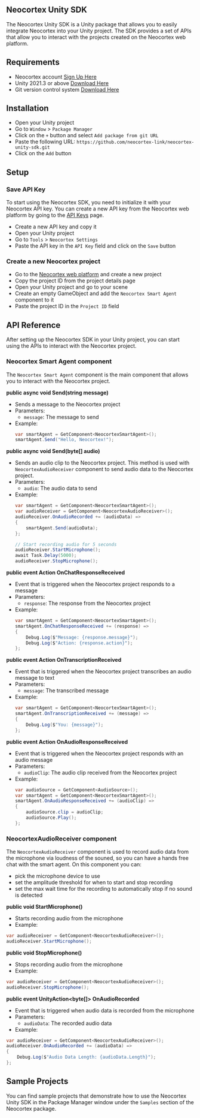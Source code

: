 ## Neocortex Unity SDK
The Neocortex Unity SDK is a Unity package that allows you to easily integrate Neocortex into your Unity project.
The SDK provides a set of APIs that allow you to interact with the projects created on the Neocortex web platform.

## Requirements
- Neocortex account [Sign Up Here](https://neocortex.link/register)
- Unity 2021.3 or above [Download Here](https://unity3d.com/get-unity/download)
- Git version control system [Download Here](https://git-scm.com/download)

## Installation
- Open your Unity project
- Go to `Window` > `Package Manager`
- Click on the `+` button and select `Add package from git URL`
- Paste the following URL: `https://github.com/neocortex-link/neocortex-unity-sdk.git`
- Click on the `Add` button

## Setup
### Save API Key
To start using the Neocortex SDK, you need to initialize it with your Neocortex API key. You can create a new API key from the Neocortex web platform by going to the [API Keys](https://neocortex.link/dashboard/api-keys) page.
- Create a new API key and copy it
- Open your Unity project
- Go to `Tools` > `Neocortex Settings`
- Paste the API key in the `API Key` field and click on the `Save` button

### Create a new Neocortex project
- Go to the [Neocortex web platform](https://neocortex.link/dashboard/projects) and create a new project
- Copy the project ID from the project details page
- Open your Unity project and go to your scene
- Create an empty GameObject and add the `Neocortex Smart Agent` component to it
- Paste the project ID in the `Project ID` field

## API Reference
After setting up the Neocortex SDK in your Unity project, you can start using the APIs to interact with the Neocortex project.

### Neocortex Smart Agent component
The `Neocortex Smart Agent` component is the main component that allows you to interact with the Neocortex project. 

**public async void Send(string message)**
  - Sends a message to the Neocortex project
  - Parameters:
    - `message`: The message to send
  - Example:
    ```csharp
    var smartAgent = GetComponent<NeocortexSmartAgent>();
    smartAgent.Send("Hello, Neocortex!");
    ```

**public async void Send(byte[] audio)**
  - Sends an audio clip to the Neocortex project. This method is used with `NeocortexAudioReceiver` component to send audio data to the Neocortex project.
  - Parameters:
    - `audio`: The audio data to send
  - Example:
    ```csharp
    var smartAgent = GetComponent<NeocortexSmartAgent>();
    var audioReceiver = GetComponent<NeocortexAudioReceiver>();
    audioReceiver.OnAudioRecorded += (audioData) =>
    {
        smartAgent.Send(audioData);
    };

    // Start recording audio for 5 seconds
    audioReceiver.StartMicrophone();
    await Task.Delay(5000);
    audioReceiver.StopMicrophone();
    ```
**public event Action<ChatResponse> OnChatResponseReceived**
  - Event that is triggered when the Neocortex project responds to a message
  - Parameters:
    - `response`: The response from the Neocortex project
  - Example:
    ```csharp
    var smartAgent = GetComponent<NeocortexSmartAgent>();
    smartAgent.OnChatResponseReceived += (response) =>
    {
        Debug.Log($"Message: {response.message}");
        Debug.Log($"Action: {response.action}");
    };
    ```

**public event Action<string> OnTranscriptionReceived**
  - Event that is triggered when the Neocortex project transcribes an audio message to text
  - Parameters:
    - `message`: The transcribed message
  - Example:
    ```csharp
    var smartAgent = GetComponent<NeocortexSmartAgent>();
    smartAgent.OnTranscriptionReceived += (message) =>
    {
        Debug.Log($"You: {message}");
    };
    ```

**public event Action<AudioClip> OnAudioResponseReceived**
  - Event that is triggered when the Neocortex project responds with an audio message
  - Parameters:
    - `audioClip`: The audio clip received from the Neocortex project
  - Example:
    ```csharp
    var audioSource = GetComponent<AudioSource>();
    var smartAgent = GetComponent<NeocortexSmartAgent>();
    smartAgent.OnAudioResponseReceived += (audioClip) =>
    {
        audioSource.clip = audioClip;
        audioSource.Play();
    };
    ```

### NeocortexAudioReceiver component
The `NeocortexAudioReceiver` component is used to record audio data from the microphone via loudness of the souned, so you can have a hands free chat with the smart agent. On this component you can:
- pick the microphone device to use
- set the amplitude threshold for when to start and stop recording
- set the max wait time for the recording to automatically stop if no sound is detected

**public void StartMicrophone()**
  - Starts recording audio from the microphone
  - Example:
  ```csharp
  var audioReceiver = GetComponent<NeocortexAudioReceiver>();
  audioReceiver.StartMicrophone();
  ```

**public void StopMicrophone()**
  - Stops recording audio from the microphone
  - Example:
  ```csharp
  var audioReceiver = GetComponent<NeocortexAudioReceiver>();
  audioReceiver.StopMicrophone();
  ```

**public event UnityAction<byte[]> OnAudioRecorded**
  - Event that is triggered when audio data is recorded from the microphone
  - Parameters:
    - `audioData`: The recorded audio data
  - Example:
  ```csharp
  var audioReceiver = GetComponent<NeocortexAudioReceiver>();
  audioReceiver.OnAudioRecorded += (audioData) =>
  {
      Debug.Log($"Audio Data Length: {audioData.Length}");
  };
  ```

## Sample Projects
You can find sample projects that demonstrate how to use the Neocortex Unity SDK in the Package Manager window under the `Samples` section of the Neocortex package.